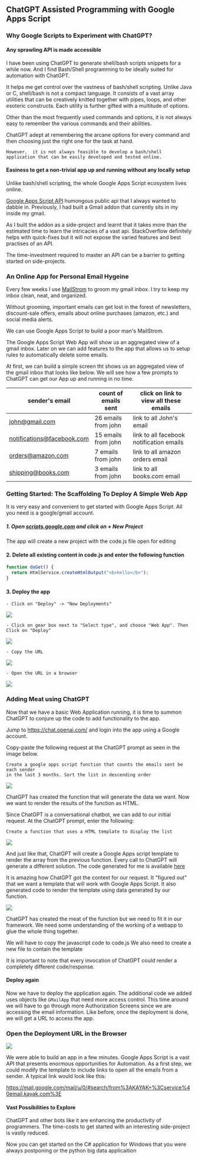 ## ChatGPT Assisted Programming with Google Apps Script

### Why Google Scripts to Experiment with ChatGPT?

#### Any sprawling API is made accessible 

I have been using ChatGPT to generate shell/bash scripts snippets for a while now. 
And I find Bash/Shell programming to be ideally suited for automation with ChatGPT. 

It helps me get control over the vastness of bash/shell scripting.
Unlike Java or C, shell/bash is not a compact language.
It consists of a vast array utilities that can be creatively knitted together with pipes, loops, and other esoteric constructs.
Each utility is further gifted with a multitude of options. 

Other than the most frequently used commands and options, it is not always easy to remember the various commands and their abilities.

ChatGPT adept at remembering the arcane options for every command and then choosing just the right one for the task at hand.

```However,  it is not always feasible to develop a bash/shell application that can be easily developed and tested online.```

#### Easiness to get a non-trivial app up and running without any locally setup 

Unlike bash/shell scripting, the whole Google Apps Script ecosystem lives online.

[Google Apps Script API]( https://developers.google.com/apps-script) humongous public api that I always 
wanted to dabble in.  Previously, I had built a Gmail addon that currently sits in my inside my gmail.

As I built the addon as a side-project and learnt that it takes more than the estimated time to learn the intricacies of a vast 
api. StackOverflow definitely helps with quick-fixes but it will not expose the varied features and best practises of an API.

The time-investment required to master an API can be a barrier to getting started on side-projects.  

### An Online App for Personal Email Hygeine

Every few weeks I use [MailStrom](https://mailstrom.co/) to groom my gmail inbox. 
I try to keep my inbox clean, neat, and organized. 

Without grooming, important emails can get lost in the forest of newsletters, discount-sale offers, 
emails about online purchases (amazon, etc.) and social media alerts. 

We can use Google Apps Script to build a poor man's MailStrom. 

The Google Apps Script Web App will show us an aggregated view of a gmail inbox. Later on we can add features to the app
that allows us to setup rules to automatically delete some emails.

At first, we can build a simple screen tht shows us an aggregated view of the gmail inbox that looks like below.
We will see how a few prompts to ChatGPT can get our App up and running in no time.

| sender's email             | count of emails sent | click on link to view all these emails   |
|----------------------------|----------------------|------------------------------------------|
| john@gmail.com             | 26 emails from john  | link to all John's email                 |
| notifications@facebook.com | 15 emails from john  | link to all facebook notification emails |
| orders@amazon.com          | 7 emails from john   | link to all amazon orders email          |
| shipping@books.com         | 3 emails from john   | link to all books.com email              |


### Getting Started: The Scaffolding To Deploy A Simple Web App

It is very easy and convenient to get started with Google Apps Script. 
All you need is a google/gmail account.

##### 1. Open [scripts.google.com](scripts.google.com) and click on + New Project

 The app will create a new project with the code.js file open for editing

#### 2. Delete all existing content in code.js and enter the following function

```javaScript
function doGet() {
  return HtmlService.createHtmlOutput("<b>hello</b>");
}
```
#### 3. Deploy the app
    - Click on "Deploy" -> "New Deployments"
    
![](https://github.com/dalgado-aws/BlogPosts/blob/master/google_apps_script/img/new_web_app_deployment_1.jpg)

    - Click on gear box next to "Select type", and choose "Web App". Then Click on "Deploy"

![](https://github.com/dalgado-aws/BlogPosts/blob/master/google_apps_script/img/new_web_app_deployment_2.jpg)

    - Copy the URL

![](https://github.com/dalgado-aws/BlogPosts/blob/master/google_apps_script/img/new_web_app_deployment_3.jpg)

    - Open the URL in a browser

![](https://github.com/dalgado-aws/BlogPosts/blob/master/google_apps_script/img/open_app_on_browser.jpg)

### Adding Meat using ChatGPT

Now that we have a basic Web Application running, it is time to summon ChatGPT to 
conjure up the code to add functionality to the app.

Jump to https://chat.openai.com/ and login into the app using a Google account. 

Copy-paste the following request at the ChatGPT prompt as seen in the image below. 

```commandline
Create a google apps script function that counts the emails sent be each sender
in the last 3 months. Sort the list in descending order
```
![](https://github.com/dalgado-aws/BlogPosts/blob/master/google_apps_script/img/chatgpt_first_prompt.jpg)

ChatGPT has created the function that will generate the data we want.
Now we want to render the results of the function as HTML.

Since ChatGPT is a conversational chatbot, we can add to our initial request.
At the ChatGPT prompt, enter the following:

```commandline
Create a function that uses a HTML template to display the list
```

![](https://github.com/dalgado-aws/BlogPosts/blob/master/google_apps_script/img/chatgpt_second_prompt.jpg)

And just like that, ChatGPT will create a Google Apps script template to render the array from
the previous function. Every call to ChatGPT will generate a different solution. The code
generated for me is available  [here]()

It is amazing how ChatGPT got the context for our request. 
It "figured out" that we want a template that will work with Google Apps Script.
It also generated code to render the template using data generated by our function.

![](https://github.com/dalgado-aws/BlogPosts/blob/master/google_apps_script/img/chatgpt_second_prompt_b.jpg)

ChatGPT has created the meat of the function but we need to fit it in our framework.
We need some understanding of the working of a webapp to glue the whole thing together.

We will have to copy the javascript code to code.js
We also need to create a new file to contain the template 

It is important to note that every invocation of ChatGPT could render a completely
different code/response.

#### Deploy again 
Now we have to deploy the application again. The additional code we added uses objects like
`GMailApp` that need more access control. 
This time around we will have to go through more Authorization Screens since we are 
accessing the email information. Like before, once the deployment is done, we will get a URL
to access the app.

### Open the Deployment URL in the Browser
![](https://github.com/dalgado-aws/BlogPosts/blob/master/google_apps_script/img/open_new_app_on_browser.jpg)

We were able to build an app in a few minutes. Google Apps Script is a vast API that presents
enormous opportunities for Automation. As a first step, we could modify the template to
include links to open all the emails from a sender. A typical link would look like this:

https://mail.google.com/mail/u/0/#search/from%3AKAYAK+%3Cservice%40email.kayak.com%3E

#### Vast Possibilities to Explore

ChatGPT and other bots like it are enhancing the productivity of programmers. The time-costs to get started with 
an interesting side-project is vastly reduced.  

Now you can get started on the C# application for Windows that you were always postponing or the python big data applicaition


